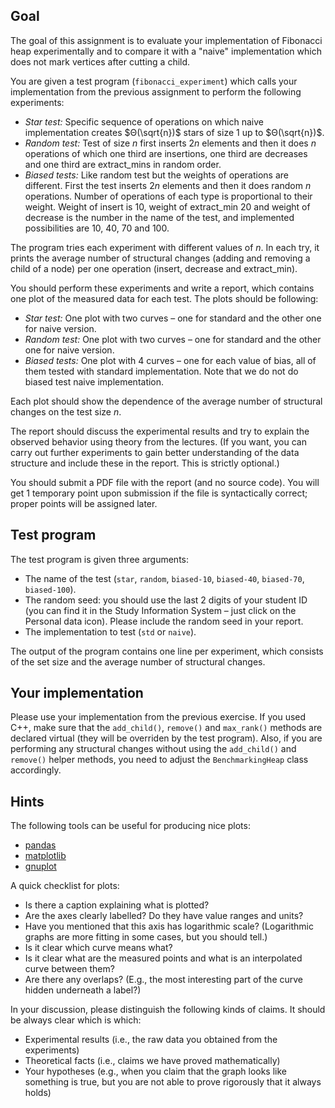 ## Goal

The goal of this assignment is to evaluate your implementation of Fibonacci heap
experimentally and to compare it with a "naive" implementation which does not
mark vertices after cutting a child.

You are given a test program (`fibonacci_experiment`) which calls your
implementation from the previous assignment to perform the following
experiments:

- _Star test:_ Specific sequence of operations on which naive implementation
  creates $Θ(\sqrt{n})$ stars of size 1 up to $Θ(\sqrt{n})$.
- _Random test:_ Test of size $n$ first inserts $2n$ elements and then it does
  $n$ operations of which one third are insertions, one third are decreases
  and one third are extract\_mins in random order.
- _Biased tests:_ Like random test but the weights of operations are different.
  First the test inserts $2n$ elements and then it does random $n$ operations.
  Number of operations of each type is proportional to their weight.
  Weight of insert is 10, weight of extract\_min 20 and weight of decrease is
  the number in the name of the test, and implemented possibilities are 10, 40,
  70 and 100.

The program tries each experiment with different values of $n$. In each try,
it prints the average number of structural changes (adding and removing a child
of a node) per one operation (insert, decrease and extract\_min).

You should perform these experiments and write a report, which contains one
plot of the measured data for each test. The plots should be following:

- _Star test:_ One plot with two curves – one for standard and the other one for naive
  version.
- _Random test:_ One plot with two curves – one for standard and the other one for naive
  version.
- _Biased tests:_ One plot with 4 curves – one for each value of bias, all of them tested
  with standard implementation. Note that we do not do biased test naive implementation.

Each plot should show the dependence
of the average number of structural changes on the test size $n$.

The report should discuss the experimental results and try to explain the observed
behavior using theory from the lectures. (If you want, you can carry out further
experiments to gain better understanding of the data structure and include these
in the report. This is strictly optional.)

You should submit a PDF file with the report (and no source code).
You will get 1 temporary point upon submission if the file is syntactically correct;
proper points will be assigned later.

## Test program

The test program is given three arguments:
- The name of the test (`star`, `random`, `biased-10`, `biased-40`, `biased-70`, `biased-100`).
- The random seed: you should use the last 2 digits of your student ID (you can find
  it in the Study Information System – just click on the Personal data icon). Please
  include the random seed in your report.
- The implementation to test (`std` or `naive`).

The output of the program contains one line per experiment, which consists of
the set size and the average number of structural changes.

## Your implementation

Please use your implementation from the previous exercise. If you used C++,
make sure that the `add_child()`,
`remove()` and `max_rank()` methods are declared virtual (they will
be overriden by the test program). Also, if you are performing any structural changes
without using the `add_child()` and `remove()` helper methods, you need to adjust
the `BenchmarkingHeap` class accordingly.

## Hints

The following tools can be useful for producing nice plots:
- [pandas](https://pandas.pydata.org/)
- [matplotlib](https://matplotlib.org/)
- [gnuplot](http://www.gnuplot.info/)

A quick checklist for plots:
- Is there a caption explaining what is plotted?
- Are the axes clearly labelled? Do they have value ranges and units?
- Have you mentioned that this axis has logarithmic scale? (Logarithmic graphs
  are more fitting in some cases, but you should tell.)
- Is it clear which curve means what?
- Is it clear what are the measured points and what is an interpolated
  curve between them?
- Are there any overlaps? (E.g., the most interesting part of the curve
  hidden underneath a label?)

In your discussion, please distinguish the following kinds of claims.
It should be always clear which is which:
- Experimental results (i.e., the raw data you obtained from the experiments)
- Theoretical facts (i.e., claims we have proved mathematically)
- Your hypotheses (e.g., when you claim that the graph looks like something is true,
  but you are not able to prove rigorously that it always holds)
